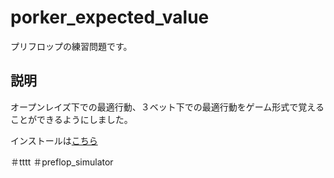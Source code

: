 # porker_expected_value

プリフロップの練習問題です。

## 説明

オープンレイズ下での最適行動、３ベット下での最適行動をゲーム形式で覚えることができるようにしました。

インストールは[こちら](https://play.google.com/store/apps/details?id=com.my.porker_expected_value)

＃tttt
＃preflop_simulator
